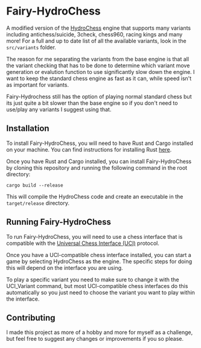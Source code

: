 # Fairy-HydroChess
A modified version of the [HydroChess](https://github.com/FirePlank/HydroChess) engine that supports many variants including antichess/suicide, 3check, chess960, racing kings and many more! For a full and up to date list of all the available variants, look in the `src/variants` folder.

The reason for me separating the variants from the base engine is that all the variant checking that has to be done to determine which variant move generation or evalution function to use significantly slow down the engine. I want to keep the standard chess engine as fast as it can, while speed isn't as important for variants.

Fairy-Hydrochess still has the option of playing normal standard chess but its just quite a bit slower than the base engine so if you don't need to use/play any variants I suggest using that.

## Installation

To install Fairy-HydroChess, you will need to have Rust and Cargo installed on your machine. You can find instructions for installing Rust [here](https://www.rust-lang.org/tools/install).

Once you have Rust and Cargo installed, you can install Fairy-HydroChess by cloning this repository and running the following command in the root directory:

`cargo build --release`

This will compile the HydroChess code and create an executable in the `target/release` directory.

## Running Fairy-HydroChess

To run Fairy-HydroChess, you will need to use a chess interface that is compatible with the [Universal Chess Interface (UCI)](https://en.wikipedia.org/wiki/Universal_Chess_Interface) protocol.

Once you have a UCI-compatible chess interface installed, you can start a game by selecting HydroChess as the engine. The specific steps for doing this will depend on the interface you are using.

To play a specific variant you need to make sure to change it with the UCI_Variant command, but most UCI-compatible chess interfaces do this automatically so you just need to choose the variant you want to play within the interface.

## Contributing
I made this project as more of a hobby and more for myself as a challenge, but feel free to suggest any changes or improvements if you so please.
